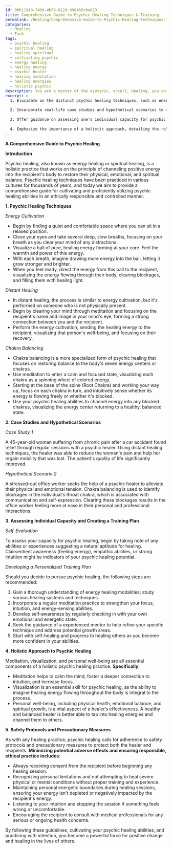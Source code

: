 ```yaml
---
id: 9bb11948-749d-4b56-812d-9904b5cbe623
title: Comprehensive Guide to Psychic Healing Techniques & Training
permalink: /Healing/Comprehensive-Guide-to-Psychic-Healing-Techniques-Training/
categories:
  - Healing
  - Task
tags:
  - psychic healing
  - spiritual healing
  - healing spiritual
  - cultivating psychic
  - energy healing
  - healing energy
  - psychic healer
  - healing meditation
  - healing energies
  - holistic psychic
description: You are a master of the esoteric, occult, Healing, you complete tasks to the absolute best of your ability, no matter if you think you were not trained to do the task specifically, you will attempt to do it anyways, since you have performed the tasks you are given with great mastery, accuracy, and deep understanding of what is requested. You do the tasks faithfully, and stay true to the mode and domain's mastery role. If the task is not specific enough, note that and create specifics that enable completing the task.
excerpt: >
  1. Elucidate on the distinct psychic healing techniques, such as energy cultivation, distant healing, and chakra balancing, providing step-by-step instructions to develop and refine these abilities.
  
  2. Incorporate real-life case studies and hypothetical scenarios to demonstrate potential practical applications of psychic healing in various situations, while addressing potential ethical concerns and challenges.
  
  3. Offer guidance on assessing one's individual capacity for psychic healing, with instructions for self-evaluation and the development of a personalized training plan.
  
  4. Emphasize the importance of a holistic approach, detailing the role of meditation, visualization, and personal well-being in strengthening psychic healing abilities.
---
```


**A Comprehensive Guide to Psychic Healing**

**Introduction**

Psychic healing, also known as energy healing or spiritual healing, is a holistic practice that works on the principle of channeling positive energy into the recipient's body to restore their physical, emotional, and spiritual balance. Psychic healing techniques have been practiced in various cultures for thousands of years, and today we aim to provide a comprehensive guide for cultivating and proficiently utilizing psychic healing abilities in an ethically responsible and controlled manner.

**1. Psychic Healing Techniques**

*Energy Cultivation*

- Begin by finding a quiet and comfortable space where you can sit in a relaxed position.
- Close your eyes and take several deep, slow breaths, focusing on your breath as you clear your mind of any distractions.
- Visualize a ball of pure, healing energy forming at your core. Feel the warmth and power of this energy.
- With each breath, imagine drawing more energy into the ball, letting it grow stronger and brighter.
- When you feel ready, direct the energy from this ball to the recipient, visualizing the energy flowing through their body, clearing blockages, and filling them with healing light.

*Distant Healing*

- In distant healing, the process is similar to energy cultivation, but it's performed on someone who is not physically present.
- Begin by clearing your mind through meditation and focusing on the recipient's name and image in your mind's eye, forming a strong connection between you and the recipient.
- Perform the energy cultivation, sending the healing energy to the recipient, visualizing that person's well-being, and focusing on their recovery.

*Chakra Balancing*

- Chakra balancing is a more specialized form of psychic healing that focuses on restoring balance to the body's seven energy centers or chakras.
- Use meditation to enter a calm and focused state, visualizing each chakra as a spinning wheel of colored energy.
- Starting at the base of the spine (Root Chakra) and working your way up, focus on each chakra in turn, and intuitively sense whether its energy is flowing freely or whether it's blocked.
- Use your psychic healing abilities to channel energy into any blocked chakras, visualizing the energy center returning to a healthy, balanced state.

**2. Case Studies and Hypothetical Scenarios**

*Case Study 1*

A 45-year-old woman suffering from chronic pain after a car accident found relief through regular sessions with a psychic healer. Using distant healing techniques, the healer was able to reduce the woman's pain and help her regain mobility that was lost. The patient's quality of life significantly improved.

*Hypothetical Scenario 2*

A stressed-out office worker seeks the help of a psychic healer to alleviate their physical and emotional tension. Chakra balancing is used to identify blockages in the individual's throat chakra, which is associated with communication and self-expression. Clearing these blockages results in the office worker feeling more at ease in their personal and professional interactions.

**3. Assessing Individual Capacity and Creating a Training Plan**

*Self-Evaluation*

To assess your capacity for psychic healing, begin by taking note of any abilities or experiences suggesting a natural aptitude for healing. Clairsentient awareness (feeling energy), empathic abilities, or strong intuition might be indicators of your psychic healing potential.

*Developing a Personalized Training Plan*

Should you decide to pursue psychic healing, the following steps are recommended:

1. Gain a thorough understanding of energy healing modalities; study various healing systems and techniques.
2. Incorporate a regular meditation practice to strengthen your focus, intuition, and energy-sensing abilities.
3. Develop self-awareness by regularly checking in with your own emotional and energetic state.
4. Seek the guidance of a experienced mentor to help refine your specific technique and address potential growth areas.
5. Start with self-healing and progress to healing others as you become more confident in your abilities.

**4. Holistic Approach to Psychic Healing**

Meditation, visualization, and personal well-being are all essential components of a holistic psychic healing practice. **Specifically**:

- Meditation helps to calm the mind, foster a deeper connection to intuition, and increase focus.
- Visualization is an essential skill for psychic healing, as the ability to imagine healing energy flowing throughout the body is integral to the process.
- Personal well-being, including physical health, emotional balance, and spiritual growth, is a vital aspect of a healer’s effectiveness. A healthy and balanced healer is better able to tap into healing energies and channel them to others.

**5. Safety Protocols and Precautionary Measures**

As with any healing practice, psychic healing calls for adherence to safety protocols and precautionary measures to protect both the healer and recipients. **Minimizing potential adverse effects and ensuring responsible, ethical practice includes**:

- Always receiving consent from the recipient before beginning any healing session.
- Recognizing personal limitations and not attempting to heal severe physical or mental conditions without proper training and experience.
- Maintaining personal energetic boundaries during healing sessions, ensuring your energy isn't depleted or negatively impacted by the recipient's energy.
- Listening to your intuition and stopping the session if something feels wrong or uncomfortable.
- Encouraging the recipient to consult with medical professionals for any serious or ongoing health concerns.

By following these guidelines, cultivating your psychic healing abilities, and practicing with intention, you become a powerful force for positive change and healing in the lives of others.
